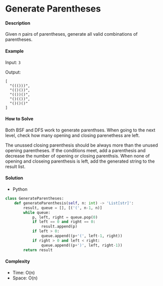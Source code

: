 # Generate Parentheses

#### Description

Given n pairs of parentheses, generate all valid combinations of parentheses.

#### Example

Input: `3`

Output:

```
[
  "((()))",
  "(()())",
  "(())()",
  "()(())",
  "()()()"
]
```

#### How to Solve

Both BSF and DFS work to generate parenthses. When going to the next level, check how many opening and closing parenethess are left.

The unussed closing parenthesis should be always more than the unused opening parentheses. If the conditions meet, add a parenthesis and decrease the number of opening or closing parenthsis. When none of opening and closeing parenthesis is left, add the generated string to the result list.

#### Solution

- Python

```python
class GenerateParentheses:
    def generateParenthesis(self, n: int) -> 'List[str]':
        result, queue = [], [('(', n-1, n)]
        while queue:
            p, left, right = queue.pop(0)
            if left == 0 and right == 0:
                result.append(p)
            if left > 0:
                queue.append((p+'(', left-1, right))
            if right > 0 and left < right:
                queue.append((p+')', left, right-1))
        return result
```

#### Complexity

- Time: O(n)
- Space: O(n)